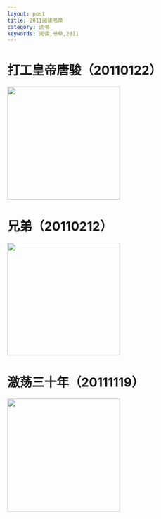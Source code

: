 ```yaml
---
layout: post
title: 2011阅读书单
category: 读书
keywords: 阅读,书单,2011
---
```


# 打工皇帝唐骏（20110122）

<img src="https://gss1.bdstatic.com/-vo3dSag_xI4khGkpoWK1HF6hhy/baike/c0%3Dbaike116%2C5%2C5%2C116%2C38/sign=663a93e44b36acaf4ded9eae1db0e675/fcfaaf51f3deb48f21817103f01f3a292cf57807.jpg"  width="256">

# 兄弟（20110212）

<img src="https://gss0.bdstatic.com/94o3dSag_xI4khGkpoWK1HF6hhy/baike/c0%3Dbaike272%2C5%2C5%2C272%2C90/sign=e0ec6d3eb7a1cd1111bb7a72d87ba399/0824ab18972bd4072dca5af376899e510fb309aa.jpg"  width="256">

# 激荡三十年（20111119）

<img src="https://timgsa.baidu.com/timg?image&quality=80&size=b9999_10000&sec=1547393132&di=e77d4443775c6feba7e84fa555e75666&imgtype=jpg&er=1&src=http%3A%2F%2Fimg12.360buyimg.com%2FpopWaterMark%2Fg14%2FM08%2F0C%2F13%2FrBEhV1LSl-kIAAAAAA3jQuzMemQAAH9MQBUBSMADeNa065.jpg"  width="256">
